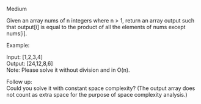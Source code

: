 Medium

Given an array nums of n integers where n > 1,  return an array output such that output[i] is equal to the product of all the elements of nums except nums[i].

Example:

Input:  [1,2,3,4]  
Output: [24,12,8,6]  
Note: Please solve it without division and in O(n).

Follow up:  
Could you solve it with constant space complexity? (The output array does not count as extra space for the purpose of space complexity analysis.)
